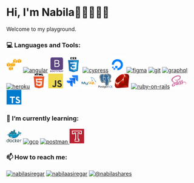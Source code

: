 <html>
  <head>
    <meta name="google-site-verification" content="O3Ecr9aTCu7WQPGcB0IpLGfSfNSVlHEjZIrW6UnYGsU" />
  </head>
  <body>
    <h1>Hi, I'm Nabila👋🏼👩🏽‍💻</h1>
    <p>Welcome to my playground.</p>
    <h3 align="left">💻 Languages and Tools:</h3>
    <a href="https://aws.amazon.com" target="_blank"><img src="https://raw.githubusercontent.com/devicons/devicon/master/icons/amazonwebservices/amazonwebservices-original.svg" alt="aws" width="40" height="40"/></a>
    <a href="https://angular.io" target="_blank"><img src="https://raw.githubusercontent.com/brillout/awesome-angular-components/master/angular-logo.svg" alt="angular" width="40" height="40"/></a>
    <a href="https://getbootstrap.com" target="_blank"><img src="https://raw.githubusercontent.com/devicons/devicon/master/icons/bootstrap/bootstrap-plain-wordmark.svg"         alt="bootstrap" width="40" height="40"/></a>
    <a href="https://www.w3schools.com/css/" target="_blank"><img src="https://raw.githubusercontent.com/devicons/devicon/master/icons/css3/css3-original-wordmark.svg" alt="css3" width="40" height="40"/></a>
    <a href="https://www.cypress.io/" target="_blank"><img src="https://raw.githubusercontent.com/cypress-io/cypress-icons/master/src/logo/cypress-io-logo-round.svg" alt="cypress" width="40" height="40"/></a>
    <a href="https://www.digitalocean.com/" target="_blank"><img src="https://raw.githubusercontent.com/devicons/devicon/master/icons/digitalocean/digitalocean-original.svg"            alt="digital-ocean" width="40" height="40"/></a>
    <a href="https://www.figma.com/" target="_blank"><img src="https://www.vectorlogo.zone/logos/figma/figma-icon.svg" alt="figma" width="40" height="40"/></a>
    <a href="https://git-scm.com/" target="_blank"><img src="https://www.vectorlogo.zone/logos/git-scm/git-scm-icon.svg" alt="git" width="40" height="40"/></a>
    <a href="https://graphql.org" target="_blank"><img src="https://www.vectorlogo.zone/logos/graphql/graphql-icon.svg" alt="graphql" width="40" height="40"/></a>
    <a href="https://heroku.com" target="_blank"><img src="https://www.vectorlogo.zone/logos/heroku/heroku-icon.svg" alt="heroku" width="40" height="40"/></a>
    <a href="https://www.w3.org/html/" target="_blank"><img src="https://raw.githubusercontent.com/devicons/devicon/master/icons/html5/html5-original-wordmark.svg" alt="html5" width="40" height="40"/></a>
     <a href="https://developer.mozilla.org/en-US/docs/Web/JavaScript" target="_blank"><img                       src="https://raw.githubusercontent.com/devicons/devicon/master/icons/javascript/javascript-original.svg" alt="javascript" width="40" height="40"/></a>
    <a href="https://www.atlassian.com/software/jira" target="_blank"> <img src="https://raw.githubusercontent.com/devicons/devicon/master/icons/jira/jira-original.svg" alt="jira"          width="40" height="40"/></a>
    <a href="https://mysql.com/" target="_blank"><img src="https://raw.githubusercontent.com/devicons/devicon/master/icons/mysql/mysql-original-wordmark.svg" alt="mysql"          width="40" height="40"/></a>
    <a href="https://www.postgresql.org" target="_blank"><img src="https://raw.githubusercontent.com/devicons/devicon/master/icons/postgresql/postgresql-original-wordmark.svg"        alt="postgresql" width="40" height="40"/></a>
    <a href="https://www.ruby-lang.org/en/" target="_blank"><img src="https://raw.githubusercontent.com/devicons/devicon/master/icons/ruby/ruby-original.svg" alt="ruby"                width="40" height="40"/></a>
    <a href="https://rubyonrails.org/" target="_blank"><img src="https://gist.githubusercontent.com/ptb/4f5192d8c44d5de7f750/raw/27608a65410c8bfcc0a23bef4fb26348cb677771/rails.svg" alt="ruby-on-rails" width="40" height="40"/></a>
    <a href="https://sass-lang.com" target="_blank"><img src="https://raw.githubusercontent.com/devicons/devicon/master/icons/sass/sass-original.svg" alt="sass" width="40"            height="40"/></a>
    <a href="https://www.typescriptlang.org/" target="_blank"><img src="https://raw.githubusercontent.com/devicons/devicon/master/icons/typescript/typescript-original.svg"            alt="typescript" width="40" height="40"/></a>
    <h3 align="left">🌱 I’m currently learning:</h3>
    <a href="https://www.docker.com/" target="_blank"><img src="https://raw.githubusercontent.com/devicons/devicon/master/icons/docker/docker-original-wordmark.svg" alt="docker" width="40" height="40"/></a>
    <a href="https://cloud.google.com" target="_blank"><img src="https://www.vectorlogo.zone/logos/google_cloud/google_cloud-icon.svg" alt="gcp" width="40" height="40"/></a>
    <a href="https://postman.com" target="_blank"><img src="https://www.vectorlogo.zone/logos/getpostman/getpostman-icon.svg" alt="postman" width="40" height="40"/> </a>
    <a href="https://travis-ci.org/" target="_blank"><img src="https://raw.githubusercontent.com/devicons/devicon/master/icons/travis/travis-plain.svg" alt="travis" width="40" height="40"/></a>
    <h3 align="left">📫 How to reach me:</h3>
    <a href="https://linkedin.com/in/nabilasiregar" target="blank"><img align="center" src="https://raw.githubusercontent.com/rahuldkjain/github-profile-readme-generator/master/src/images/icons/Social/linked-in-alt.svg" alt="nabilasiregar" height="30" width="40" /></a>
<a href="https://instagram.com/nabilaasiregar" target="blank"><img align="center" src="https://raw.githubusercontent.com/rahuldkjain/github-profile-readme-generator/master/src/images/icons/Social/instagram.svg" alt="nabilaasiregar" height="30" width="40" /></a>
<a href="https://medium.com/@nabilashares" target="blank"><img align="center" src="https://raw.githubusercontent.com/rahuldkjain/github-profile-readme-generator/master/src/images/icons/Social/medium.svg" alt="@nabilashares" height="30" width="40" /></a>
  </body>
</html>
